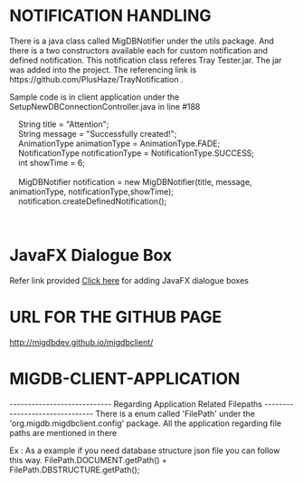 <h1> NOTIFICATION HANDLING </h1>
<p> There is a java class called MigDBNotifier under the utils package. And there is a two constructors available each for custom notification and defined notification. This notification class referes Tray Tester.jar. The jar was added into the project. The referencing link is <a href"https://github.com/PlusHaze/TrayNotification">https://github.com/PlusHaze/TrayNotification</a> .</p>

<p> Sample code is in client application under the SetupNewDBConnectionController.java in line #188 </p>

<p>&nbsp;&nbsp;&nbsp;&nbsp;String title = "Attention";</br>
   &nbsp;&nbsp;&nbsp;&nbsp;String message = "Successfully created!";</br>
   &nbsp;&nbsp;&nbsp;&nbsp;AnimationType animationType = AnimationType.FADE;</br>
   &nbsp;&nbsp;&nbsp;&nbsp;NotificationType notificationType = NotificationType.SUCCESS;</br>
   &nbsp;&nbsp;&nbsp;&nbsp;int showTime = 6;</br>
			</br>
   &nbsp;&nbsp;&nbsp;&nbsp;MigDBNotifier notification = new MigDBNotifier(title, message, animationType, notificationType,showTime);</br>
   &nbsp;&nbsp;&nbsp;&nbsp;notification.createDefinedNotification();</p></br>

<h1> JavaFX Dialogue Box </h1>
<p>Refer link provided <a href = "http://code.makery.ch/blog/javafx-dialogs-official/">Click here</a> for adding JavaFX dialogue boxes</p>

<h1>  URL FOR THE GITHUB PAGE </h1>
<p><a href="http://migdbdev.github.io/migdbclient/">http://migdbdev.github.io/migdbclient/</a></p>

<h1>MIGDB-CLIENT-APPLICATION</h1>


---------------------------- Regarding Application Related Filepaths -------------------------------
There is a enum called 'FilePath' under the 'org.migdb.migdbclient.config' package. All the application regarding file paths are mentioned in there

Ex : As a example if you need database structure json file you can follow this way. FilePath.DOCUMENT.getPath() + FilePath.DBSTRUCTURE.getPath();
